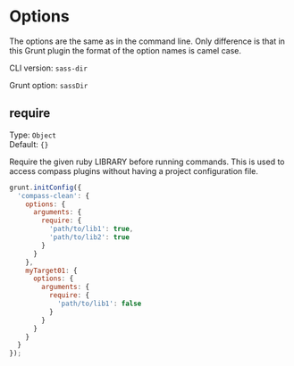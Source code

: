 
# Options

The options are the same as in the command line. Only difference is that in this
Grunt plugin the format of the option names is camel case.

CLI version: `sass-dir`

Grunt option: `sassDir`


## require

Type: `Object`  
Default: `{}`
  
Require the given ruby LIBRARY before running commands. This is used to access 
compass plugins without having a project configuration file.

```javascript
grunt.initConfig({
  'compass-clean': {
    options: {
      arguments: {
        require: {
          'path/to/lib1': true,
          'path/to/lib2': true
        }
      }
    },
    myTarget01: {
      options: {
        arguments: {
          require: {
            'path/to/lib1': false
          }
        }
      }
    }
  }
});
```
